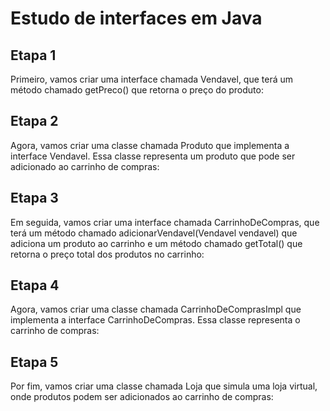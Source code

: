 # Estudo de interfaces em Java

## Etapa 1

Primeiro, vamos criar uma interface chamada Vendavel, que terá um método chamado getPreco() que retorna o preço do produto:

## Etapa 2

Agora, vamos criar uma classe chamada Produto que implementa a interface Vendavel. Essa classe representa um produto que pode ser adicionado ao carrinho de compras:

## Etapa 3

Em seguida, vamos criar uma interface chamada CarrinhoDeCompras, que terá um método chamado adicionarVendavel(Vendavel vendavel) que adiciona um produto ao carrinho e um método chamado getTotal() que retorna o preço total dos produtos no carrinho:

## Etapa 4

Agora, vamos criar uma classe chamada CarrinhoDeComprasImpl que implementa a interface CarrinhoDeCompras. Essa classe representa o carrinho de compras:

## Etapa 5

Por fim, vamos criar uma classe chamada Loja que simula uma loja virtual, onde produtos podem ser adicionados ao carrinho de compras:
